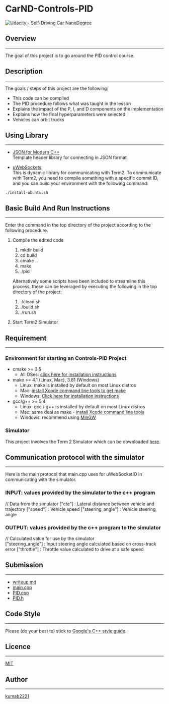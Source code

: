 
# CarND-Controls-PID  
[![Udacity - Self-Driving Car NanoDegree](https://s3.amazonaws.com/udacity-sdc/github/shield-carnd.svg)](http://www.udacity.com/drive)

## Overview  
---
The goal of this project is to go around the PID control course.

## Description  
---
The goals / steps of this project are the following:
- This code can be compiled  
- The PID procedure follows what was taught in the lesson  
- Explains the impact of the P, I, and D components on the implementation  
- Explains how the final hyperparameters were selected
- Vehicles can orbit trucks


## Using Library
---
- [JSON for Modern C++](https://github.com/nlohmann/json)  
  Template header library for connecting in JSON format

- [uWebSockets](https://github.com/uNetworking/uWebSockets)  
  This is dynamic library for communicating with Term2.
  To communicate with Term2, you need to compile something with a specific commit ID, and you can build your environment with the following command:
```
./install-ubuntu.sh
```
## Basic Build And Run Instructions
---
Enter the command in the top directory of the project according to the following procedure.  

1. Compile the edited code
    1. mkdir build
    1. cd build
    1. cmake ..
    1. make
    1. ./pid

    Alternatively some scripts have been included to streamline this process, these can be leveraged by executing the following in the top directory of the project:
    1. ./clean.sh
    1. ./build.sh
    1. ./run.sh
1. Start Term2 Simulator

## Requirement
---
### Environment for starting an Controls-PID Project
- cmake >= 3.5
  - All OSes: [click here for installation instructions](https://cmake.org/install/)
- make >= 4.1 (Linux, Mac), 3.81 (Windows)
  - Linux: make is installed by default on most Linux distros
  - Mac: [install Xcode command line tools to get make](https://developer.apple.com/xcode/features/)
  - Windows: [Click here for installation instructions](http://gnuwin32.sourceforge.net/packages/make.htm)
- gcc/g++ >= 5.4
  - Linux: gcc / g++ is installed by default on most Linux distros
  - Mac: same deal as make - [install Xcode command line tools](https://developer.apple.com/xcode/features/)
  - Windows: recommend using [MinGW](http://www.mingw.org/)

### Simulator  
  This project involves the Term 2 Simulator which can be downloaded [here](https://github.com/udacity/self-driving-car-sim/releases).

## Communication protocol with the simulator  
---
Here is the main protocol that main.cpp uses for uWebSocketIO in communicating with the simulator.  

### INPUT: values provided by the simulator to the c++ program
// Data from the simulator
["cte"]            : Lateral distance between vehicle and trajectory
["speed"]          : Vehicle speed
["steering_angle"] : Vehicle steering angle

### OUTPUT: values provided by the c++ program to the simulator  
// Calculated value for use by the simulator  
["steering_angle"] : Input steering angle calculated based on cross-track error
["throttle"]       : Throttle value calculated to drive at a safe speed  

## Submission  
---
- [writeup.md](./writeup.md)
- [main.cpp](./src/main.cpp)
- [PID.cpp](./src/pid.cpp)
- [PID.h](./src/pid.h)

## Code Style  
---
Please (do your best to) stick to [Google's C++ style guide](https://google.github.io/styleguide/cppguide.html).

## Licence
---
[MIT](LICENSE)

## Author
---
[kumab2221](https://github.com/kumab2221)